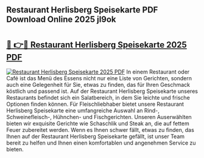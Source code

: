 ## Restaurant Herlisberg Speisekarte PDF Download Online 2025 jI9ok

# <h2><a href="http://gc7dzb.nevu.top/?p=Restaurant+Herlisberg+Speisekarte">🔗 👉🔴 Restaurant Herlisberg Speisekarte 2025 PDF</a></h2>

[![Restaurant Herlisberg Speisekarte 2025 PDF](https://i.imgur.com/dBaPXMq.png)](http://gc7dzb.nevu.top/?p=Restaurant+Herlisberg+Speisekarte)
In einem Restaurant oder Café ist das Menü des Essens nicht nur eine Liste von Gerichten, sondern auch eine Gelegenheit für Sie, etwas zu finden, das für Ihren Geschmack köstlich und passend ist. Auf der Restaurant Herlisberg Speisekarte unseres Restaurants befindet sich ein Salatbereich, in dem Sie leichte und frische Optionen finden können. Für Fleischliebhaber bietet unsere Restaurant Herlisberg Speisekarte eine umfangreiche Auswahl an Rind-, Schweinefleisch-, Hühnchen- und Fischgerichten. Unseren Auserwählten bieten wir exquisite Gerichte wie Schaschlik und Steak an, die auf fettem Feuer zubereitet werden. Wenn es Ihnen schwer fällt, etwas zu finden, das Ihnen auf der Restaurant Herlisberg Speisekarte gefällt, ist unser Team bereit zu helfen und Ihnen einen komfortablen und angenehmen Service zu bieten.
